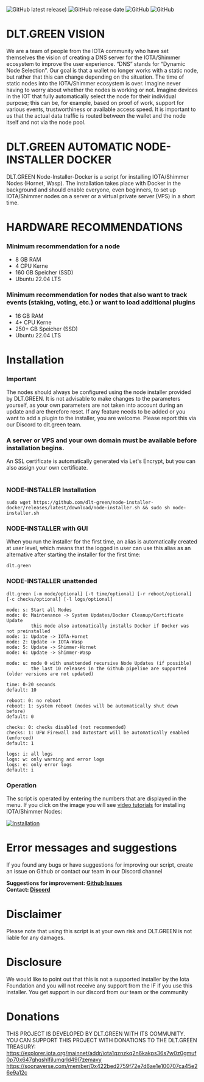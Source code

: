 ![GitHub latest release)](https://img.shields.io/github/v/release/dlt-green/node-installer-docker) ![GitHub release date](https://img.shields.io/github/release-date/dlt-green/node-installer-docker) ![GitHub](https://img.shields.io/github/contributors/dlt-green/node-installer-docker) ![GitHub](https://img.shields.io/github/license/dlt-green/node-installer-docker)

# DLT.GREEN VISION
We are a team of people from the IOTA community who have set themselves the vision of creating a DNS server for the IOTA/Shimmer ecosystem to improve the user experience. “DNS” stands for “Dynamic Node Selection”. Our goal is that a wallet no longer works with a static node, but rather that this can change depending on the situation. The time of static nodes into the IOTA/Shimmer ecosystem is over. Imagine never having to worry about whether the nodes is working or not. Imagine devices in the IOT that fully automatically select the node for their individual purpose; this can be, for example, based on proof of work, support for various events, trustworthiness or available access speed. It is important to us that the actual data traffic is routed between the wallet and the node itself and not via the node pool.

# DLT.GREEN AUTOMATIC NODE-INSTALLER DOCKER
DLT.GREEN Node-Installer-Docker is a script for installing IOTA/Shimmer Nodes (Hornet, Wasp). The installation takes place with Docker in the background and should enable everyone, even beginners, to set up IOTA/Shimmer nodes on a server or a virtual private server (VPS) in a short time.

# HARDWARE RECOMMENDATIONS
### Minimum recommendation for a node
 - 8 GB RAM 
 - 4 CPU Kerne
 - 160 GB Speicher (SSD)
 - Ubuntu 22.04 LTS

### Minimum recommendation for nodes that also want to track events (staking, voting, etc.) or want to load additional plugins
 - 16 GB RAM 
 - 4+ CPU Kerne 
 - 250+ GB Speicher (SSD)
 - Ubuntu 22.04 LTS

# Installation
### Important
The nodes should always be configured using the node installer provided by DLT.GREEN. It is not advisable to make changes to the parameters yourself, as your own parameters are not taken into account during an update and are therefore reset.
If any feature needs to be added or you want to add a plugin to the installer, you are welcome. Please report this via our Discord to dlt.green team.

### A server or VPS and your own domain must be available before installation begins.
An SSL certificate is automatically generated via Let's Encrypt, but you can also assign your own certificate.

#

### NODE-INSTALLER Installation
```console
sudo wget https://github.com/dlt-green/node-installer-docker/releases/latest/download/node-installer.sh && sudo sh node-installer.sh
```

### NODE-INSTALLER with GUI

When you run the installer for the first time, an alias is automatically created at user level, which means that the logged in user can use this alias as an alternative after starting the installer for the first time:

```console
dlt.green
```
### NODE-INSTALLER unattended

```
dlt.green [-m mode/optional] [-t time/optional] [-r reboot/optional] [-c checks/optional] [-l logs/optional]
```

```
mode: s: Start all Nodes
mode: 0: Maintenance -> System Updates/Docker Cleanup/Certificate Update
         this mode also automatically installs Docker if Docker was not preinstalled
mode: 1: Update -> IOTA-Hornet
mode: 2: Update -> IOTA-Wasp
mode: 5: Update -> Shimmer-Hornet
mode: 6: Update -> Shimmer-Wasp
```

```
mode: u: mode 0 with unattended recursive Node Updates (if possible)
         the last 10 releases in the Github pipeline are supported (older versions are not updated)
```

```
time: 0-20 seconds
default: 10
```

```
reboot: 0: no reboot
reboot: 1: system reboot (nodes will be automatically shut down before)
default: 0
```

```
checks: 0: checks disabled (not recommended)
checks: 1: UFW Firewall and Autostart will be automatically enabled (enforced)
default: 1
```

```
logs: i: all logs
logs: w: only warning and error logs
logs: e: only error logs
default: i
```

### Operation
The script is operated by entering the numbers that are displayed in the menu.
If you click on the image you will see <a href="https://www.youtube.com/channel/UCg1PgTJ1NzdoS1JYcnJtDUg">video tutorials</a> for installing IOTA/Shimmer Nodes:

<div align="left">
      <a href="https://www.youtube.com/channel/UCg1PgTJ1NzdoS1JYcnJtDUg">
      <img src="https://github.com/dlt-green/node-installer-docker/assets/89119285/e6bb308b-29a7-48e6-8eac-809e3069139a"
      alt="Installation">
      </a>
</div>

# Error messages and suggestions
If you found any bugs or have suggestions for improving our script, create an issue on Github or contact our team in our Discord channel

<b>Suggestions for improvement: <a href="https://github.com/dlt-green/node-installer-docker/issues">Github Issues</a></b><br>
<b>Contact: <a href="https://discord.gg/XaBnsE5NGb">Discord</a></b>

# Disclaimer
Please note that using this script is at your own risk and DLT.GREEN is not liable for any damages.

# Disclosure
We would like to point out that this is not a supported installer by the Iota Foundation and you will not receive any support from the IF if you use this installer.
You get support in our discord from our team or the community

# Donations
THIS PROJECT IS DEVELOPED BY DLT.GREEN WITH ITS COMMUNITY.  
YOU CAN SUPPORT THIS PROJECT WITH DONATIONS TO THE DLT.GREEN TREASURY:  
https://explorer.iota.org/mainnet/addr/iota1qznzkq2n6kakps36s7w0z0gmuf0p70x647ghqshlfjlumqrld49l7zemavy
https://soonaverse.com/member/0x422bed2759f72e7d6ae1e100707ca45e26e9a12c
